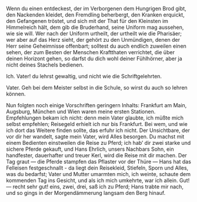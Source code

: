 <a name="36"></a>

Wenn du einen entdeckest, der im Verborgenen dem Hungrigen 
Brod gibt, den Nackenden kleidet, den Fremdling beherbergt, 
den Kranken erquickt, den Gefangenen tröstet,
und sich mit der That für den Kleinsten im Himmelreich
hält, dem gib die Bruderhand, seine Uniform mag aussehen, 
wie sie will. Wer nach der Uniform urtheilt, der
urtheilt wie die Pharisäer; wer aber auf das Herz sieht,
der gehört zu den Unmündigen, denen der Herr seine Geheimnisse 
offenbart; solltest du auch endlich zuweilen einen
sehen, der zum Besten der Menschen Kraftthaten verrichtet,
die über deinen Horizont gehen, so darfst du dich wohl deiner 
Fühlhörner, aber ja nicht deines Stachels bedienen.

Ich. Vater! du lehrst gewaltig, und nicht wie die
Schriftgelehrten.

Vater. Geh bei dem Meister selbst in die Schule, so
wirst du auch so lehren können.

Nun folgten noch einige Vorschriften geringern Inhalts:
Frankfurt am Main, Augsburg, München und Wien waren
meine ersten Stationen. Empfehlungen bekam ich nicht:
denn mein Vater glaubte, ich müßte mich selbst empfehlen;
Reisegeld erhielt ich nur bis Frankfurt. Bei wem, und
wie ich dort das Weitere finden sollte, das erfuhr ich nicht.
Der Unsichtbare, der vor dir her wandelt, sagte mein Vater, 
wird Alles besorgen. Du machst mit einem Bedienten
einstweilen die Reise zu Pferd; ich hab’ dir zwei starke und
sichere Pferde gekauft, und Hans Ehrlich, unsers Nachbars 
Sohn, ein handfester, dauerhafter und treuer Kerl,
wird die Reise mit dir machen. Der Tag graut — die
Pferde stampfen das Pflaster vor der Thüre — Hans hat
das Felleisen festgeschnallt - da liegt dein Reisekleid, Stiefeln, 
Sporn und Alles, was du bedarfst; Vater und Mutter 
umarmten mich, ich weinte, schaute dem kommenden
Tag ins Gesicht, und als ich mich umkehrte, war ich allein.
Gut! — recht sehr gut! eins, zwei, drei, saß ich zu
Pferd; Hans trabte mir nach, und so gings in der Morgendämmerung
langsam den Berg hinauf.


